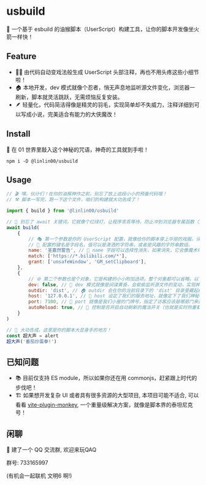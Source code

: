 # usbuild

🚀 一个基于 esbuild 的油猴脚本（UserScript）构建工具，让你的脚本开发像坐火箭一样快！

## Feature

- 🧙‍♂️ 由代码自动变戏法般生成 UserScript 头部注释，再也不用头疼这些小细节啦！
- 🏠 本地开发，dev 模式就像个忍者，悄无声息地监听源文件变化，浏览器一刷新，脚本就灵活跳跃，无需烦恼反复安装。
- 🪶 轻量化，代码简洁得像是精灵的羽毛，实现简单却不失威力，注释详细到可以写成小说，完美适合有能力的大侠魔改！

## Install

🔮 在 01 世界里敲入这个神秘的咒语，神奇的工具就到手啦！

```shell
npm i -D @linlin00/usbuild
```

## Usage

```javascript
// 🎬 嘿，伙计们！在你的油猴神作之前，别忘了放上这段小小的预备代码哦！
// ⚒️ 脚本一写完，跑一下这个文件，咱们的构建就大功告成了！

import { build } from '@linlin00/usbuild'

// 🚦 别忘了 await 关键词，它就像个红绿灯，让程序乖乖等待，防止冲到浏览器专属函数（比如 alert）那边去，引发一阵混乱。
await build(
    {
        // 🎭 第一个参数是你的 UserScript 配置，就像给你的脚本穿上华丽的戏服。详情可瞄一眼 https://www.tampermonkey.net/documentation.php
        // 🔑 配置的键名是字段名，值可以是潇洒的字符串，或者是风趣的字符串数组。
        name: '圣嘉然警告', // 🎩 name 字段可以选择性消失，如果消失，它会像魔术师一样从文件名中变出来。
        match: ['https://*.bilibili.com/*'],
        grant: ['unsafeWindow', 'GM_setClipboard'],
    },
    {
        // ⚙️ 第二个参数也是个对象，它是构建的小小附加选项。整个对象都可以省略，以下列出的都是默认值。
        dev: false, // 🌆 dev 模式就像是间谍黄昏，会偷偷监听源文件的变动，实现神奇的热重载。
        outdir: 'dist', // 🏠 outdir 会在你的当前目录下的 'dist' 目录里藏起构建后的文件。
        host: '127.0.0.1', // 🏡 host 设定了我们的服务地址，就像定下了我们神秘小屋的地点，确保它既安全又容易找到。
        port: 7100, // 🚪 port 就像是我们小屋的门牌号，指定了访客应该敲哪扇门来找到我们的宝藏。
        autoReload: true, // 🔄 控制是否开启自动刷新的魔法开关（也就是实时热重载）。当源文件变化时，它就像灵巧的小精灵，自动更新网页，让变化瞬间呈现，免去了手动刷新的麻烦！
    }
)

// 🌟 大功告成，这里是你的脚本大显身手的地方！
const 超大声 = alert
超大声('番茄炒蛋拳!')

```

## 已知问题

- 📚 目前仅支持 ES module，所以如果你还在用 commonjs，赶紧跟上时代的步伐吧！
- 🏗️ 如果想开发复杂 UI 或者具有很多资源的大型项目, 本项目可能不适合, 可以看看 [vite-plugin-monkey](https://github.com/lisonge/vite-plugin-monkey), 一个重量级解决方案，就像是脚本界的泰坦尼克号！

## 闲聊

💬 建了一个 QQ 交流群, 欢迎来玩QAQ

群号: 733165997

(有机会一起联机 文明6 啊!)
